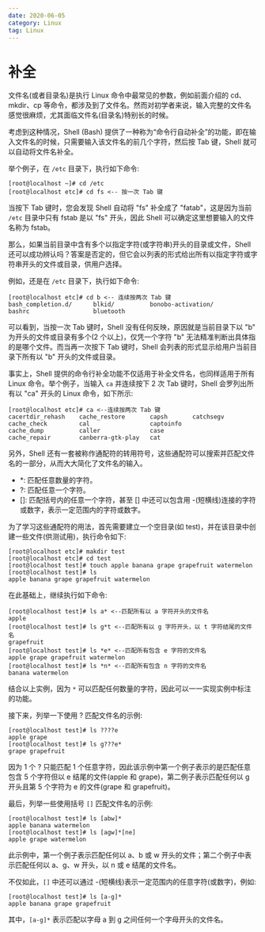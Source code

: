 ```yaml
---
date: 2020-06-05
category: Linux
tag: Linux
---
```


# 补全

文件名(或者目录名)是执行 Linux 命令中最常见的参数，例如前面介绍的 cd、mkdir、cp 等命令，都涉及到了文件名。然而对初学者来说，输入完整的文件名感觉很麻烦，尤其面临文件名(目录名)特别长的时候。

考虑到这种情况，Shell (Bash) 提供了一种称为“命令行自动补全”的功能，即在输入文件名的时候，只需要输入该文件名的前几个字符，然后按 Tab 键，Shell 就可以自动将文件名补全。

举个例子，在 `/etc` 目录下，执行如下命令:

```shell-session
[root@localhost ~]# cd /etc
[root@localhost etc]# cd fs <-- 按一次 Tab 键
```

当按下 Tab 键时，您会发现 Shell 自动将 "fs" 补全成了 "fatab"，这是因为当前 `/etc` 目录中只有 fstab 是以 "fs" 开头，因此 Shell 可以确定这里想要输入的文件名称为 fstab。

那么，如果当前目录中含有多个以指定字符(或字符串)开头的目录或文件，Shell 还可以成功辨认吗？答案是否定的，但它会以列表的形式给出所有以指定字符或字符串开头的文件或目录，供用户选择。

例如，还是在 `/etc` 目录下，执行如下命令:

```shell-session
[root@localhost etc]# cd b <-- 连续按两次 Tab 键
bash_completion.d/      blkid/          bonobo-activation/
bashrc                  bluetooth
```

可以看到，当按一次 Tab 键时，Shell 没有任何反映，原因就是当前目录下以 "b" 为开头的文件或目录有多个(2 个以上)，仅凭一个字符 "b" 无法精准判断出具体指的是哪个文件。而当再一次按下 Tab 键时，Shell 会列表的形式显示给用户当前目录下所有以 "b" 开头的文件或目录。

事实上，Shell 提供的命令行补全功能不仅适用于补全文件名，也同样适用于所有 Linux 命令。举个例子，当输入 `ca` 并连续按下 2 次 Tab 键时，Shell 会罗列出所有以 "ca" 开头的 Linux 命令，如下所示:

```shell-session
[root@localhost etc]# ca <--连续按两次 Tab 键
cacertdir_rehash    cache_restore       capsh       catchsegv
cache_check         cal                 captoinfo
cache_dump          caller              case
cache_repair        canberra-gtk-play   cat
```

另外，Shell 还有一套被称作通配符的转用符号，这些通配符可以搜索并匹配文件名的一部分，从而大大简化了文件名的输入。

- \*: 匹配任意数量的字符。
- ?: 匹配任意一个字符。
- \[\]: 匹配括号内的任意一个字符，甚至 \[\] 中还可以包含用 -(短横线)连接的字符或数字，表示一定范围内的字符或数字。

为了学习这些通配符的用法，首先需要建立一个空目录(如 test)，并在该目录中创建一些文件(供测试用)，执行命令如下:

```shell-session
[root@localhost etc]# makdir test
[root@localhost etc]# cd test
[root@localhost test]# touch apple banana grape grapefruit watermelon
[root@localhost test]# ls
apple banana grape grapefruit watermelon
```

在此基础上，继续执行如下命令:

```shell-session
[root@localhost test]# ls a* <--匹配所有以 a 字符开头的文件名
apple
[root@localhost test]# ls g*t <--匹配所有以 g 字符开头，以 t 字符结尾的文件名
grapefruit
[root@localhost test]# ls *e* <--匹配所有包含 e 字符的文件名
apple grape grapefruit watermelon
[root@localhost test]# ls *n* <--匹配所有包含 n 字符的文件名
banana watermelon
```

结合以上实例，因为 `*` 可以匹配任何数量的字符，因此可以一一实现实例中标注的功能。

接下来，列举一下使用 ? 匹配文件名的示例:

```shell-session
[root@localhost test]# ls ????e
apple grape
[root@localhost test]# ls g???e*
grape grapefruit
```

因为 1 个 ? 只能匹配 1 个任意字符，因此该示例中第一个例子表示的是匹配任意包含 5 个字符但以 e 结尾的文件(apple 和 grape)，第二例子表示匹配任何以 g 开头且第 5 个字符为 e 的文件(grape 和 grapefruit)。

最后，列举一些使用括号 `[]` 匹配文件名的示例:

```shell-session
[root@localhost test]# ls [abw]*
apple banana watermelon
[root@localhost test]# ls [agw]*[ne]
apple grape watermelon
```

此示例中，第一个例子表示匹配任何以 a、b 或 w 开头的文件；第二个例子中表示匹配任何以 a、g、w 开头，以 n 或 e 结尾的文件名。

不仅如此，`[]` 中还可以通过 -(短横线)表示一定范围内的任意字符(或数字)，例如:

```shell-session
[root@localhost test]# ls [a-g]*
apple banana grape grapefruit
```

其中，`[a-g]*` 表示匹配以字母 a 到 g 之间任何一个字母开头的文件名。
